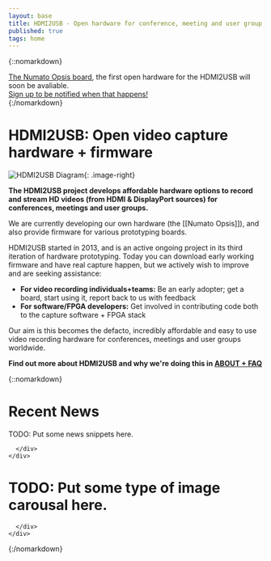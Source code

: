 ```yaml
---
layout: base
title: HDMI2USB - Open hardware for conference, meeting and user group HD recording!
published: true
tags: home
---
```


{::nomarkdown}
<div class="padding">
  <div class="col-sm-12">
    <div class="panel-default">
      <div class="top-message">
    <a href="../numato-opsis/">The Numato Opsis board</a>, the first open hardware for the HDMI2USB will soon be avaliable.<br>
    <a href="http://bit.ly/get-opsis">Sign up to be notified when that happens!</a>
      </div>
    </div>
  </div>
</div>

<div class="padding">
  <div class="col-sm-12">
    <div class="panel panel-default">
        <span class="edit-link pull-right">
          <a href="{% edit_url %}{{ page.path }}" target="_blank">
            <i class="fa fa-edit"></i>
          </a>
        </span>
      <div class="panel-body">
{:/nomarkdown}


# HDMI2USB: Open video capture hardware + firmware

![HDMI2USB Diagram](../img/hdmi2usb-diagram.png "HDMI2USB Diagram"){: .image-right}

**The HDMI2USB project develops affordable hardware options to record and stream HD videos (from HDMI & DisplayPort sources) for conferences, meetings and user groups.**

We are currently developing our own hardware (the [[Numato Opsis]]), and also provide firmware for various prototyping boards.

HDMI2USB started in 2013, and is an active ongoing project in its third iteration of hardware prototyping.  Today you can download early working firmware and have real capture happen, but we actively wish to improve and are seeking assistance:

  * **For video recording individuals+teams:** Be an early adopter; get a board, start using it, report back to us with feedback
  * **For software/FPGA developers:** Get involved in contributing code both to the capture software + FPGA stack

Our aim is this becomes the defacto, incredibly affordable and easy to use video recording hardware for conferences, meetings and user groups worldwide.

**Find out more about HDMI2USB and why we're doing this in [ABOUT + FAQ](../faq)**

{::nomarkdown}
      </div>
    </div>
  </div>
</div>

<div class="padding">
  <div class="col-sm-12">
    <div class="panel panel-default">
        <span class="edit-link pull-right">
          <a href="{% edit_url %}{{ page.path }}" target="_blank">
            <i class="fa fa-edit"></i>
          </a>
        </span>
      <div class="panel-body">

<h1>Recent News</h1>

TODO: Put some news snippets here.

      </div>
    </div>
  </div>
</div>

<div class="padding">
  <div class="col-sm-12">
    <div class="panel panel-default">
        <span class="edit-link pull-right">
          <a href="{% edit_url %}{{ page.path }}" target="_blank">
            <i class="fa fa-edit"></i>
          </a>
        </span>
      <div class="panel-body">

# TODO: Put some type of image carousal here.

      </div>
    </div>
  </div>
</div>

{:/nomarkdown}
